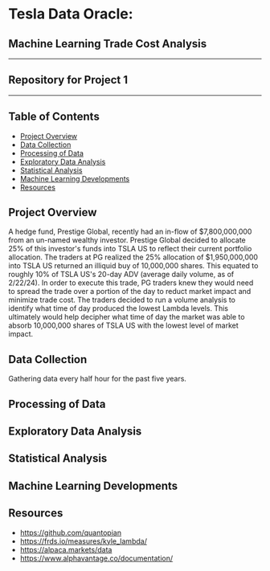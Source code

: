 # Tesla Data Oracle:
## Machine Learning Trade Cost Analysis
---
## Repository for Project 1
---
## Table of Contents 
* [Project Overview](#project-overview)
* [Data Collection](#data-collection)
* [Processing of Data](#processing-of-data)
* [Exploratory Data Analysis](#exploratory-data-analysis)
* [Statistical Analysis](#statistical-analysis)
* [Machine Learning Developments](#machine-learning-developments)
* [Resources](#resources)








## Project Overview
  A hedge fund, Prestige Global, recently had an in-flow of $7,800,000,000 from an un-named wealthy investor. Prestige Global decided to allocate 25% of this investor's funds into TSLA US to reflect their current portfolio allocation. The traders at PG realized the 25% allocation of $1,950,000,000 into TSLA US returned an illiquid buy of 10,000,000 shares. This equated to  roughly 10% of TSLA US's 20-day ADV (average daily volume, as of 2/22/24). In order to execute this trade, PG traders knew they would need to spread the trade over a portion of the day to reduct market impact and minimize trade cost. The traders decided to run a volume analysis to identify what time of day produced the lowest Lambda levels. This ultimately would help decipher what time of day the market was able to absorb 10,000,000 shares of TSLA US with the lowest level of market impact. 

  
## Data Collection
  Gathering data every half hour for the past five years. 
## Processing of Data
## Exploratory Data Analysis
## Statistical Analysis 
## Machine Learning Developments
## Resources 
* https://github.com/quantopian
* https://frds.io/measures/kyle_lambda/
* https://alpaca.markets/data
* https://www.alphavantage.co/documentation/
  

  


